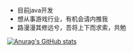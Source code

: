 - 目前java开发
- 想从事游戏行业，有机会请内推我
- 路漫漫其修远兮，吾将上下而求索，共勉

[![Anurag's GitHub stats](https://github-readme-stats.vercel.app/api?username=07feng)](https://github.com/anuraghazra/github-readme-stats)

